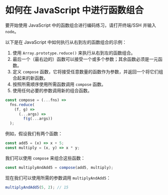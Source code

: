 # 如何在 JavaScript 中进行函数组合

要开始使用 JavaScript 中的函数组合进行编码练习，请打开终端/SSH 并输入 `node`。

以下是在 JavaScript 中如何执行从右到左的函数组合的示例：

1. 使用 `Array.prototype.reduce()` 来执行从右到左的函数组合。
2. 最后一个（最右边的）函数可以接受一个或多个参数；其余函数必须是一元函数。
3. 定义 `compose` 函数，它将接受任意数量的函数作为参数，并返回一个将它们组合起来的新函数。
4. 按照所需顺序使用所需函数调用 `compose` 函数。
5. 使用任何必要的参数调用新的组合函数。

```js
const compose = (...fns) =>
  fns.reduce(
    (f, g) =>
      (...args) =>
        f(g(...args))
  );
```

例如，假设我们有两个函数：

```js
const add5 = (x) => x + 5;
const multiply = (x, y) => x * y;
```

我们可以使用 `compose` 来组合这些函数：

```js
const multiplyAndAdd5 = compose(add5, multiply);
```

现在我们可以使用所需的参数调用 `multiplyAndAdd5`：

```js
multiplyAndAdd5(5, 2); // 15
```
